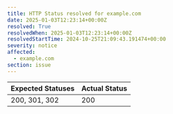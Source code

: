 ```yaml
---
title: HTTP Status resolved for example.com
date: 2025-01-03T12:23:14+00:00Z
resolved: True
resolvedWhen: 2025-01-03T12:23:14+00:00Z
resolvedStartTime: 2024-10-25T21:09:43.191474+00:00
severity: notice
affected:
  - example.com
section: issue
---
```


| Expected Statuses | Actual Status  |
|-------------------|----------------|
| 200, 301, 302 | 200 |
